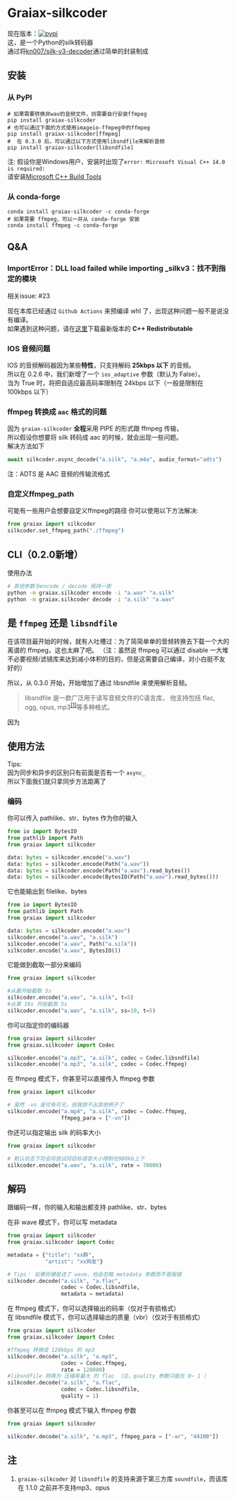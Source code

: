 # Graiax-silkcoder

现在版本：[![pypi](https://img.shields.io/pypi/v/graiax-silkcoder?color=blue)](https://pypi.org/project/graiax-silkcoder/)  
这，是一个Python的silk转码器  
通过将[kn007/silk-v3-decoder](https://github.com/kn007/silk-v3-decoder)通过简单的封装制成

## 安装

### 从 PyPI

```shell
# 如果需要转换非wav的音频文件，则需要自行安装ffmpeg
pip install graiax-silkcoder
# 也可以通过下面的方式使用imageio-ffmpeg中的ffmpeg
pip install graiax-silkcoder[ffmpeg]
#  在 0.3.0 后，可以通过以下方式使用libsndfile来解析音频
pip install graiax-silkcoder[libsndfile]
```

注: 假设你是Windows用户，安装时出现了`error: Microsoft Visual C++ 14.0 is required:`  
请安装[Microsoft C++ Build Tools](https://visualstudio.microsoft.com/visual-cpp-build-tools/)

### 从 conda-forge

```shell
conda install graiax-silkcoder -c conda-forge
# 如果需要 ffmpeg，可以一并从 conda-forge 安装
conda install ffmpeg -c conda-forge
```

## Q&A

### ImportError：DLL load failed while importing _silkv3：找不到指定的模块

相关issue: #23

现在本库已经通过 `Github Actions` 来预编译 whl 了，出现这种问题一般不是说没有编译。  
如果遇到这种问题，请在[这里](https://aka.ms/vs/17/release/vc_redist.x64.exe)下载最新版本的 **C++ Redistributable**

### IOS 音频问题

IOS 的音频解码器因为某些**特性**，只支持解码 **25kbps 以下** 的音频。  
所以在 0.2.6 中，我们新增了一个 `ios_adaptive` 参数（默认为 False）。  
当为 True 时，将把自适应最高码率限制在 24kbps 以下（一般是限制在 100kbps 以下）

### ffmpeg 转换成 `aac` 格式的问题

因为 `graiax-silkcoder` **全程**采用 PIPE 的形式跟 ffmpeg 传输，  
所以假设你想要将 silk 转码成 aac 的时候，就会出现一些问题。  
解决方法如下

``` python
await silkcoder.async_decode("a.silk", "a.m4a", audio_format="adts")
```

注：ADTS 是 AAC 音频的传输流格式

### 自定义ffmpeg_path

可能有一些用户会想要自定义ffmpeg的路径
你可以使用以下方法解决:

```python
from graiax import silkcoder
silkcoder.set_ffmpeg_path("./ffmpeg")
```

## CLI（0.2.0新增）

使用办法

```bash
# 其他参数与encode / decode 保持一致
python -m graiax.silkcoder encode -i "a.wav" "a.silk"
python -m graiax.silkcoder decode -i "a.silk" "a.wav"
```

## 是 `ffmpeg` 还是 `libsndfile`

在该项目最开始的时候，就有人吐槽过：为了简简单单的音频转换去下载一个大的离谱的 ffmpeg，这也太麻了吧。
（注：虽然说 ffmpeg 可以通过 disable 一大堆不必要视频/滤镜库来达到减小体积的目的，但是这需要自己编译，对小白挺不友好的）

所以，从 0.3.0 开始，开始增加了通过 libsndfile 来使用解析音频。

> libsndfile 是一款广泛用于读写音频文件的C语言库，
他支持包括 flac, ogg, opus, mp3<sup>[[1]](#注)</sup>等多种格式。

因为

## 使用方法

Tips:  
因为同步和异步的区别只有前面是否有一个 `async_`  
所以下面我们就只拿同步方法距离了

### 编码

你可以传入 pathlike、str、bytes 作为你的输入

```python
from io import BytesIO
from pathlib import Path
from graiax import silkcoder

data: bytes = silkcoder.encode("a.wav")
data: bytes = silkcoder.encode(Path("a.wav"))
data: bytes = silkcoder.encode(Path("a.wav").read_bytes())
data: bytes = silkcoder.encode(BytesIO(Path("a.wav").read_bytes()))
```

它也能输出到 filelike、bytes

```python
from io import BytesIO
from pathlib import Path
from graiax import silkcoder

data: bytes = silkcoder.encode("a.wav")
silkcoder.encode("a.wav", "a.silk")
silkcoder.encode("a.wav", Path("a.silk"))
silkcoder.encode("a.wav", BytesIO())
```

它能做到截取一部分来编码

```python
from graiax import silkcoder

#从最开始截取 5s
silkcoder.encode("a.wav", "a.silk", t=5)
#从第 10s 开始截取 5s
silkcoder.encode("a.wav", "a.silk", ss=10, t=5)
```

你可以指定你的编码器

```python
from graiax import silkcoder
from graiax.silkcoder import Codec

silkcoder.encode("a.mp3", "a.silk", codec = Codec.libsndfile)
silkcoder.encode("a.mp3", "a.silk", codec = Codec.ffmpeg)
```

在 ffmpeg 模式下，你甚至可以直接传入 ffmpeg 参数

```python
from graiax import silkcoder

# 虽然 -vn 是可有可无，但我想不出其他例子了
silkcoder.encode("a.mp4", "a.silk", codec = Codec.ffmpeg,
                 ffmpeg_para = ["-vn"])
```

你还可以指定输出 silk 的码率大小

```python
from graiax import silkcoder

# 默认状态下将会将尝试将目标语音大小限制在980kb上下
silkcoder.encode("a.wav", "a.silk", rate = 70000)
```

## 解码

跟编码一样，你的输入和输出都支持 pathlike、str、bytes

在非 wave 模式下，你可以写 metadata

```python
from graiax import silkcoder
from graiax.silkcoder import Codec

metadata = {"title": "xx群",
            "artist": "xx网友"}

# Tips： 如果你硬是选了 wave，他会忽略 metadata 参数而不是报错
silkcoder.decode("a.silk", "a.flac", 
                 codec = Codec.libsndfile,
                 metadata = metadata)

```

在 ffmpeg 模式下，你可以选择输出的码率（仅对于有损格式）  
在 libsndfile 模式下，你可以选择输出的质量（vbr）（仅对于有损格式）  

```python
from graiax import silkcoder
from graiax.silkcoder import Codec

#ffmpeg 转换成 128kbps 的 mp3
silkcoder.decode("a.silk", "a.mp3", 
                 codec = Codec.ffmpeg,
                 rate = 128000)
#libsndfile 转换为 压缩率最大 的 flac （注，quality 参数只能在 0~ 1 ）
silkcoder.decode("a.silk", "a.flac", 
                 codec = Codec.libsndfile,
                 quality = 1)

```

你甚至可以在 ffmpeg 模式下输入 ffmpeg 参数

```python
from graiax import silkcoder

silkcoder.decode("a.silk", "a.mp3", ffmpeg_para = ["-ar", "44100"])
```

## 注

1. `graiax-silkcoder` 对 `libsndfile` 的支持来源于第三方库 `soundfile`，而该库在 1.1.0 之前并不支持mp3、opus
